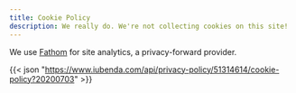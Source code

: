 ```yaml
---
title: Cookie Policy
description: We really do. We're not collecting cookies on this site!
---
```

We use [Fathom](https://usefathom.com/ref/USBDZ0) for site analytics, a privacy-forward provider. 



{{<  json "https://www.iubenda.com/api/privacy-policy/51314614/cookie-policy?20200703" >}}

